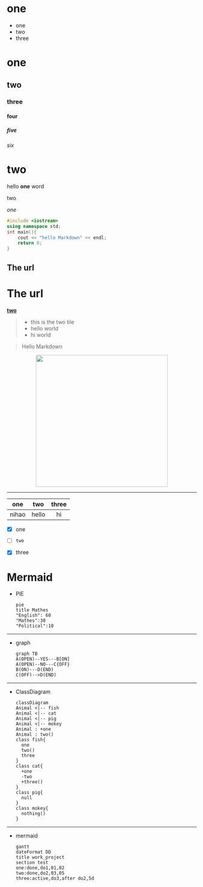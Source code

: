 **one**
===
  * one
  * two
  * three

# one
## two
### three
#### four
##### five
###### six


two
===
hello **one** word

two

_one_

```c++
#include <iostream>
using namespace std;
int main(){
    cout << "hello Markdown" << endl;
    return 0;
}
```

The url
---

The url
===
**[two](#two)**
>* this is the two tile
>* hello world
>* hi world

> Hello Markdown

<div align=center><img src="https://gimg2.baidu.com/image_search/src=http%3A%2F%2Fimg.jj20.com%2Fup%2Fallimg%2Ftp09%2F210F2130512J47-0-lp.jpg&refer=http%3A%2F%2Fimg.jj20.com&app=2002&size=f9999,10000&q=a80&n=0&g=0n&fmt=auto?sec=1661785454&t=d8d1eeb7d0eebca198009c977ac817a4" height="350"/> </div>

---
| one | two | three |
|:---:|:---:| :---: |
|nihao|hello|   hi  |

- [x] one
- [ ] `two`
- [x] three



Mermaid
===
* PIE
  ```mermaid
  pie
  title Mathes
  "English": 60
  "Mathes":30
  "Political":10
  ```
---
* graph
  ```mermaid
  graph TB
  A(OPEN)--YES---B[ON]
  A(OPEN)--NO---C{OFF}
  B(ON)---D(END)
  C(OFF)-->D(END)
  ```
---
* ClassDiagram
  ```mermaid
  classDiagram
  Animal <|-- fish
  Animal <|-- cat
  Animal <|-- pig
  Animal <|-- mokey
  Animal : +one
  Animal : two()
  class fish{
    one
    two()
    three
  }
  class cat{
    +one
    -two
    +three()
  }
  class pig{
    null
  }
  class mokey{
    nothing()
  }
  ```
---
* mermaid
  ```mermaid
  gantt
  dateFormat DD
  title work_project
  section test
  one:done,do1,01,02
  two:done,do2,03,05
  three:active,do3,after do2,5d

  ```